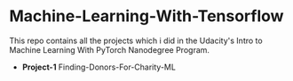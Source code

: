 # Machine-Learning-With-Tensorflow
This repo contains all the projects which i did in the Udacity's Intro to Machine Learning With PyTorch Nanodegree Program.

* **Project-1** Finding-Donors-For-Charity-ML
